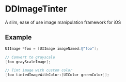 # DDImageTinter
A slim, ease of use image manipulation framework for iOS

## Example
```objective-c
UIImage *foo = [UIImage imageNamed:@"foo"];

// Convert to grayscale
[foo grayScaleImage];

// Tint image with custom color
[foo tintedImageWithColor:[UIColor greenColor]];
```